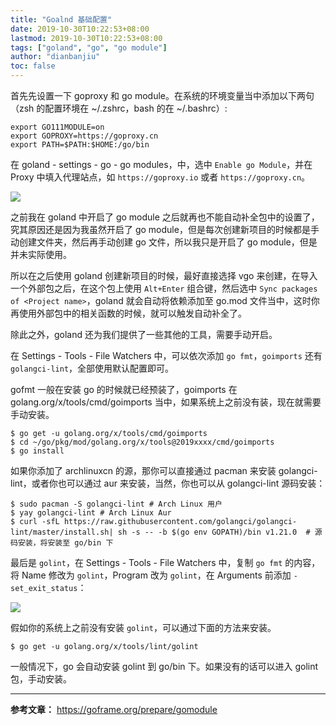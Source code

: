 ```yaml
---
title: "Goalnd 基础配置"
date: 2019-10-30T10:22:53+08:00
lastmod: 2019-10-30T10:22:53+08:00
tags: ["goland", "go", "go module"]
author: "dianbanjiu"
toc: false
---
```


首先先设置一下 goproxy 和 go module。在系统的环境变量当中添加以下两句（zsh 的配置环境在 ~/.zshrc，bash 的在 ~/.bashrc）:  
```shell
export GO111MODULE=on
export GOPROXY=https://goproxy.cn
export PATH=$PATH:$HOME:/go/bin
```

在 goland - settings - go - go modules，中，选中 `Enable go Module`，并在 Proxy 中填入代理站点，如 `https://goproxy.io` 或者 `https://goproxy.cn`。  

![](https://i.imgur.com/H2hB8nA.png)  

之前我在 goland 中开启了 go module 之后就再也不能自动补全包中的设置了，究其原因还是因为我虽然开启了 go module，但是每次创建新项目的时候都是手动创建文件夹，然后再手动创建 go 文件，所以我只是开启了 go module，但是并未实际使用。  

所以在之后使用 goland 创建新项目的时候，最好直接选择 vgo 来创建，在导入一个外部包之后，在这个包上使用 `Alt+Enter` 组合键，然后选中 `Sync packages of <Project name>`，goland 就会自动将依赖添加至 go.mod 文件当中，这时你再使用外部包中的相关函数的时候，就可以触发自动补全了。  

除此之外，goland 还为我们提供了一些其他的工具，需要手动开启。  

在 Settings - Tools - File Watchers 中，可以依次添加 `go fmt`，`goimports` 还有 `golangci-lint`，全部使用默认配置即可。  

gofmt 一般在安装 go 的时候就已经预装了，goimports 在 golang.org/x/tools/cmd/goimports 当中，如果系统上之前没有装，现在就需要手动安装。  
```shell
$ go get -u golang.org/x/tools/cmd/goimports
$ cd ~/go/pkg/mod/golang.org/x/tools@2019xxxx/cmd/goimports
$ go install
```

如果你添加了 archlinuxcn 的源，那你可以直接通过 pacman 来安装 golangci-lint，或者你也可以通过 aur 来安装，当然，你也可以从 golangci-lint 源码安装：  
```shell
$ sudo pacman -S golangci-lint # Arch Linux 用户
$ yay golangci-lint # Arch Linux Aur
$ curl -sfL https://raw.githubusercontent.com/golangci/golangci-lint/master/install.sh| sh -s -- -b $(go env GOPATH)/bin v1.21.0  # 源码安装，将安装至 go/bin 下
```

最后是 `golint`，在 Settings - Tools - File Watchers 中，复制 `go fmt` 的内容，将 Name 修改为 `golint`，Program 改为 `golint`，在 Arguments 前添加 `-set_exit_status`：  

![](https://i.imgur.com/VCnfW2A.png)  

假如你的系统上之前没有安装 `golint`，可以通过下面的方法来安装。  
```shell
$ go get -u golang.org/x/tools/lint/golint
```

一般情况下，go 会自动安装 golint 到 go/bin 下。如果没有的话可以进入 golint 包，手动安装。  

---

**参考文章：** https://goframe.org/prepare/gomodule